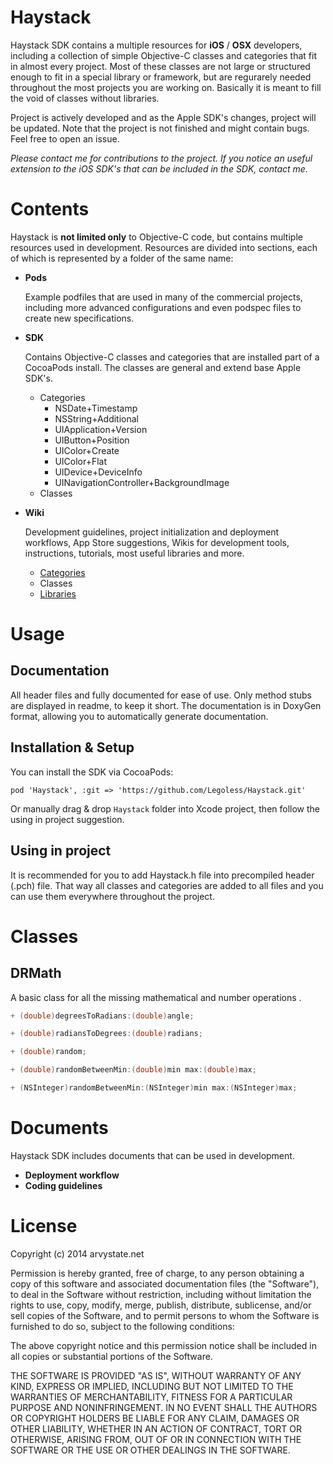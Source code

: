 Haystack
========

Haystack SDK contains a multiple resources for **iOS** / **OSX** developers, including a collection of simple Objective-C classes and categories that fit in almost every project. Most of these classes are not large or structured enough to fit in a special library or framework, but are regurarely needed throughout the most projects you are working on. Basically it is meant to fill the void of classes without libraries.

Project is actively developed and as the Apple SDK's changes, project will be updated. Note that the project is not finished and might contain bugs. Feel free to open an issue.

*Please contact me for contributions to the project. If you notice an useful extension to the iOS SDK's that can be included in the SDK, contact me.*

Contents
========
Haystack is **not limited only** to Objective-C code, but contains multiple resources used in development. Resources are divided into sections, each of which is represented by a folder of the same name:

- **Pods**

   Example podfiles that are used in many of the commercial projects, including more advanced configurations and even podspec files to create new specifications.  

- **SDK**

   Contains Objective-C classes and categories that are installed part of a CocoaPods install. The classes are general and extend base Apple SDK's.  
   
   - Categories
     - NSDate+Timestamp
     - NSString+Additional
     - UIApplication+Version 
     - UIButton+Position
     - UIColor+Create
     - UIColor+Flat
     - UIDevice+DeviceInfo
     - UINavigationController+BackgroundImage
   - Classes
- **Wiki**

   Development guidelines, project initialization and deployment workflows, App Store suggestions, Wikis for development tools, instructions, tutorials, most useful libraries and more.  
   
   - [Categories](https://github.com/Legoless/Haystack/blob/master/Wiki/Categories.md)
   - Classes
   - [Libraries](https://github.com/Legoless/Haystack/blob/master/Wiki/Libraries.md)

Usage
=======

Documentation
-------
All header files and fully documented for ease of use. Only method stubs are displayed in readme, to keep it short. The documentation is in DoxyGen format, allowing you to automatically generate documentation.

Installation & Setup
--------
You can install the SDK via CocoaPods:
```
pod 'Haystack', :git => 'https://github.com/Legoless/Haystack.git'
```

Or manually drag & drop `Haystack` folder into Xcode project, then follow the using in project suggestion.

Using in project
--------
It is recommended for you to add Haystack.h file into precompiled header (.pch) file. That way all classes and categories are added to all files and you can use them everywhere throughout the project.

Classes
=======

DRMath
--------
A basic class for all the missing mathematical and number operations .

```objective-c
+ (double)degreesToRadians:(double)angle;

+ (double)radiansToDegrees:(double)radians;

+ (double)random;

+ (double)randomBetweenMin:(double)min max:(double)max;

+ (NSInteger)randomBetweenMin:(NSInteger)min max:(NSInteger)max;
```

Documents
=======
Haystack SDK includes documents that can be used in development.

- **Deployment workflow**
- **Coding guidelines**

License
=======

Copyright (c) 2014 arvystate.net

Permission is hereby granted, free of charge, to any person obtaining a copy of
this software and associated documentation files (the "Software"), to deal in
the Software without restriction, including without limitation the rights to
use, copy, modify, merge, publish, distribute, sublicense, and/or sell copies of
the Software, and to permit persons to whom the Software is furnished to do so,
subject to the following conditions:

The above copyright notice and this permission notice shall be included in all
copies or substantial portions of the Software.

THE SOFTWARE IS PROVIDED "AS IS", WITHOUT WARRANTY OF ANY KIND, EXPRESS OR
IMPLIED, INCLUDING BUT NOT LIMITED TO THE WARRANTIES OF MERCHANTABILITY, FITNESS
FOR A PARTICULAR PURPOSE AND NONINFRINGEMENT. IN NO EVENT SHALL THE AUTHORS OR
COPYRIGHT HOLDERS BE LIABLE FOR ANY CLAIM, DAMAGES OR OTHER LIABILITY, WHETHER
IN AN ACTION OF CONTRACT, TORT OR OTHERWISE, ARISING FROM, OUT OF OR IN
CONNECTION WITH THE SOFTWARE OR THE USE OR OTHER DEALINGS IN THE SOFTWARE.
